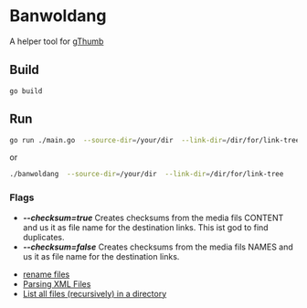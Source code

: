 Banwoldang
==========

A helper tool for [gThumb](https://wiki.gnome.org/Apps/Gthumb)

Build
-----

```
go build
```

Run
---

```bash
go run ./main.go  --source-dir=/your/dir  --link-dir=/dir/for/link-tree
```

or

```bash
./banwoldang  --source-dir=/your/dir  --link-dir=/dir/for/link-tree

```

### Flags

* ***--checksum=true*** Creates checksums from the media fils CONTENT and us it as file name for the destination links. This ist god to find duplicates. 
* ***--checksum=false*** Creates checksums from the media fils NAMES and us it as file name for the destination links.



- [rename files](https://www.geeksforgeeks.org/how-to-rename-and-move-a-file-in-golang/)
- [Parsing XML Files](https://tutorialedge.net/golang/parsing-xml-with-golang/)
- [List all files (recursively) in a directory](https://yourbasic.org/golang/list-files-in-directory/)